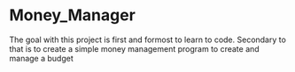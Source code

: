 # Money_Manager
The goal with this project is first and formost to learn to code. 
Secondary to that is to create a simple money management program to create and manage a budget
